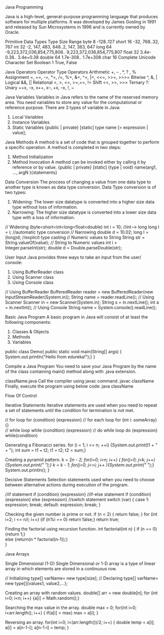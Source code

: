 Java Programming

Java is a high-level, general-purpose programming language that produces software for multiple platforms. It was developed by James Gosling in 1991 and released by Sun Microsystems in 1996 and is currently owned by Oracle.

Primitive Data Types
Type		Size		Range
byte		8 		-128..127
short		16             	 -32, 768..32, 767
int		32		-2, 147, 483, 648..2, 147, 383, 647
long		64		-9,223,372,036,854,775,808.. 9,223,372,036,854,775,807
float		32		3.4e-0.38.. 3.4e+0.38
double		64		1.7e-308.. 1.7e+308
char		16		Complete Unicode Character Set
Boolean	1		True, False

Java Operators
Operator Type			Operators
Arithmetic				+, – , *, ? , %
Assignment				=, +=, -=, *=, /=, %=, &=, ^=, |=, <<=, >>=, >>>=
Bitwise					^, &, |
Logical 					&&, ||
Relational				<, >, <=, >=,==, !=
Shift					<<, >>, >>>
Ternary					?:
Unary					++x, –x, x++, x–, +x, –x, !, ~

Java Variables
Variables in Java refers to the name of the reserved memory area. You need variables to store any value for the computational or reference purpose.
There are 3 types of variable in Java:
1.	Local Variables
2.	Instance Variables
3.	Static Variables
{public  |  private}  [static]  type name  [= expression  |  value];

Java Methods
A method is a set of code that is grouped together to perform a specific operation. A method is completed in two steps:
1.	Method Initialization
2.	Method Invocation
A method can be invoked either by calling it by reference or by value.
{public | private} [static] {type | void} name(arg1, ..., argN ){statements}

Data Conversion
The process of changing a value from one data type to another type is known as data type conversion. Data Type conversion is of two types:
1.	Widening: The lower size datatype is converted into a higher size data type without loss of information.
2.	Narrowing: The higher size datatype is converted into a lower size data type with a loss of information.

// Widening (byte<short<int<long<float<double)
int i = 10; //int--> long
long l = i; //automatic type conversion
// Narrowing 
double d = 10.02;
long l = (long)d; //explicit type casting
// Numeric values to String
String str = String.valueOf(value);
// String to Numeric values
int i = Integer.parseInt(str);
double d = Double.parseDouble(str);

User Input
Java provides three ways to take an input from the user/ console:
1.	Using BufferReader class
2.	Using Scanner class
3.	Using Console class

// Using BufferReader
BufferedReader reader = new BufferedReader(new InputStreamReader(System.in));
String name = reader.readLine();
// Using Scanner
Scanner in = new Scanner(System.in);
String s = in.nextLine();
int a = in.nextInt();
// Using Console
String name = System.console().readLine();

Basic Java Program
A basic program in Java will consist of at least the following components:
1.	Classes & Objects
2.	Methods
3.	Variables

public class Demo{ 
  public static void main(String[] args) 
   { System.out.println("Hello from edureka!");}
}

Compile a Java Program
You need to save your Java Program by the name of the class containing main() method along with .java extension.

className.java
Call the compiler using javac command.
javac className
Finally, execute the program using below code:
java className

Flow Of Control

Iterative Statements
Iterative statements are used when you need to repeat a set of statements until the condition for termination is not met.

// for loop
for (condition) {expression}
// for each loop
for (int i: someArray) {}  
// while loop
while (condition) {expression} 
// do while loop
do {expression} while(condition)

Generating a Fibonacci series.
for (i = 1; i <= n; ++i)
{System.out.print(t1 + " + ");
int sum = t1 + t2;
t1 = t2;
t2 = sum;}

Creating a pyramid pattern.
k = 2*n - 2;
for(i=0; i<n; i++)
{ for(j=0; j<k; j++){System.out.print(" ");}
k = k - 1;
for(j=0; j<=i; j++ ){System.out.print("* ");}
System.out.println(); }

Decisive Statements
Selection statements used when you need to choose between alternative actions during execution of the program.

//if statement
if (condition) {expression} 
//if-else statement
if (condition) {expression} else {expression} 
//switch statement
switch (var) 
{ case 1: expression; break; default: expression; break; }

Checking the given number is prime or not.
if (n < 2) { return false; } 
for (int i=2; i <= n/i; i++) 
{if (n%i == 0) return false;}
return true;

Finding the factorial using recursion function.
int factorial(int n)
 { 
   if (n == 0)
       {return 1;}       
   else 
       {return(n * factorial(n-1));}       
 }    

Java Arrays

Single Dimensional (1-D)
Single Dimensional or 1-D array is a type of linear array in which elements are stored in a continuous row.

// Initializing
type[] varName= new type[size];
// Declaring
type[] varName= new type[]{values1, value2,...};

Creating an array with random values.
double[] arr = new double[n];
for (int i=0; i<n; i++)
{a[i] = Math.random();}

Searching the max value in the array.
double max = 0;
for(int i=0; i<arr.length(); i++)
 { if(a[i] > max) max = a[i]; }

Reversing an array.
for(int i=0; i<(arr.length())/2; i++)
 { double temp = a[i];
   a[i] = a[n-1-i]; 
   a[n-1-i] = temp;
  }

